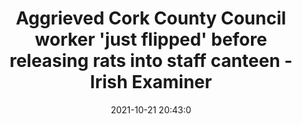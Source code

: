 ---
"title": "Aggrieved Cork County Council worker 'just flipped' before releasing rats into staff canteen - Irish Examiner"
"date": "2021-10-21 20:43:0"
"feed_name": "GOOGLENEWSINDUSTRIAL"
"feed_website": "https://news.google.com/search?q=industrial%2Bincident&hl=en-US&gl=US&ceid=US:en"
"feed_rss": "https://news.google.com/rss/search?q=industrial%2Bincident&hl=en-US&gl=US&ceid=US:en"
"link": "https://www.irishexaminer.com/news/courtandcrime/arid-40726437.html"
"source": "{'href': 'https://www.irishexaminer.com', 'title': 'Irish Examiner'}"
"file": "_posts/2021-1-1-07afc2ce239d4baed0450287bc1a2dadabf86a26.md"
"accident": "1"
"drilling": "1"
"represented_by": "0"
"dead": "0"
"injured": "0"
"arrested": "0"
"place": "unknown place"
"where": "unknown site"
"causes": "unknown"
"place_uri": "unknown place"
---